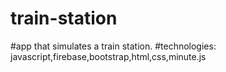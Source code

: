 # train-station

#app that simulates a train station.
#technologies: javascript,firebase,bootstrap,html,css,minute.js